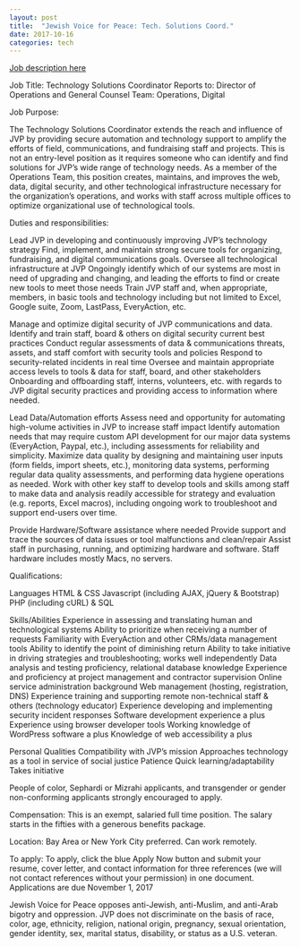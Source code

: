 ```yaml
---
layout: post
title:  "Jewish Voice for Peace: Tech. Solutions Coord."
date: 2017-10-16
categories: tech
---
```


[Job description here](https://jewishvoiceforpeace.catsone.com/careers/index.php?m=portal&a=details&jobOrderID=10005244)
	
Job Title: Technology Solutions Coordinator
Reports to: Director of Operations and General Counsel
Team: Operations, Digital
 
Job Purpose:

The Technology Solutions Coordinator extends the reach and influence of JVP by providing secure automation and technology support to amplify the efforts of field, communications, and fundraising staff and projects. This is not an entry-level position as it requires someone who can identify and find solutions for JVP’s wide range of technology needs.  As a member of the Operations Team, this position creates, maintains, and improves the web, data, digital security, and other technological infrastructure necessary for the organization’s operations, and works with staff across multiple offices to optimize organizational use of technological tools.
 
Duties and responsibilities:

Lead JVP in developing and continuously improving JVP’s technology strategy
Find, implement, and maintain strong secure tools for organizing, fundraising, and digital communications goals.
Oversee all technological infrastructure at JVP
Ongoingly identify which of our systems are most in need of upgrading and changing, and leading the efforts to find or create new tools to meet those needs
Train JVP staff and, when appropriate, members, in basic tools and technology including but not limited to Excel, Google suite, Zoom, LastPass, EveryAction, etc.

Manage and optimize digital security of JVP communications and data.
Identify and train staff, board & others on digital security current best practices
Conduct regular assessments of data & communications threats, assets, and staff comfort with security tools and policies
Respond to security-related incidents in real time
Oversee and maintain appropriate access levels to tools & data for staff, board, and other stakeholders
Onboarding and offboarding staff, interns, volunteers, etc. with regards to JVP digital security practices and providing access to information where needed.

Lead Data/Automation efforts
Assess need and opportunity for automating high-volume activities in JVP to increase staff impact
Identify automation needs that may require custom API development for our major data systems (EveryAction, Paypal, etc.), including assessments for reliability and simplicity.
Maximize data quality by designing and maintaining user inputs (form fields, import sheets, etc.), monitoring data systems, performing regular data quality assessments, and performing data hygiene operations as needed.
Work with other key staff to develop tools and skills among staff to make data and analysis readily accessible for strategy and evaluation (e.g. reports, Excel macros), including ongoing work to troubleshoot and support end-users over time.

Provide Hardware/Software assistance where needed
Provide support and trace the sources of data issues or tool malfunctions and clean/repair
Assist staff in purchasing, running, and optimizing hardware and software. Staff hardware includes mostly Macs, no servers.
 
Qualifications:

 Languages
HTML & CSS
Javascript (including AJAX, jQuery & Bootstrap)
PHP (including cURL) & SQL

Skills/Abilities
Experience in assessing and translating human and technological systems
Ability to prioritize when receiving a number of requests
Familiarity with EveryAction and other CRMs/data management tools 
Ability to identify the point of diminishing return 
Ability to take initiative in driving strategies and troubleshooting; works well independently
Data analysis and testing proficiency, relational database knowledge
Experience and proficiency at project management and contractor supervision
Online service administration background
Web management (hosting, registration, DNS)
Experience training and supporting remote non-technical staff & others (technology educator)
Experience developing and implementing security incident responses
Software development experience a plus
Experience using browser developer tools
Working knowledge of WordPress software a plus
Knowledge of web accessibility a plus

Personal Qualities
Compatibility with JVP’s mission
Approaches technology as a tool in service of social justice
Patience
Quick learning/adaptability
Takes initiative

People of color, Sephardi or Mizrahi applicants, and transgender or gender non-conforming applicants strongly encouraged to apply.

Compensation:  This is an exempt, salaried full time position. The salary starts in the fifties with a generous benefits package.

Location: Bay Area or New York City preferred. Can work remotely.

To apply:  To apply, click the blue Apply Now button and submit your resume, cover letter, and contact information for three references (we will not contact references without your permission) in one document.​ Applications are due November 1, 2017

Jewish Voice for Peace opposes anti-Jewish, anti-Muslim, and anti-Arab bigotry and oppression. JVP does not discriminate on the basis of race, color, age, ethnicity, religion, national origin, pregnancy, sexual orientation, gender identity, sex, marital status, disability, or status as a U.S. veteran.
